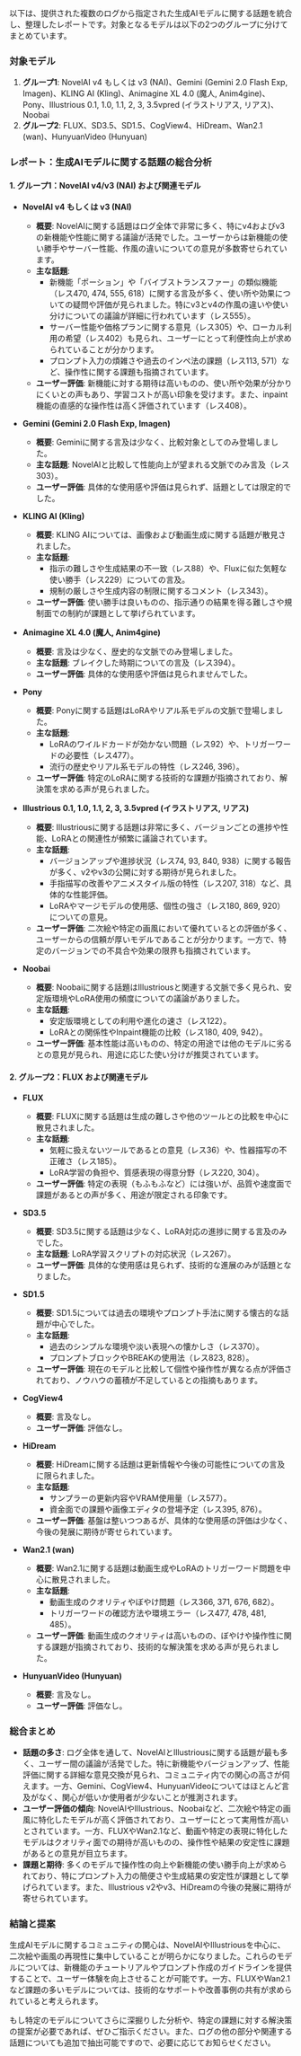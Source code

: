 以下は、提供された複数のログから指定された生成AIモデルに関する話題を統合し、整理したレポートです。対象となるモデルは以下の2つのグループに分けてまとめています。

### 対象モデル
1. **グループ1**: NovelAI v4 もしくは v3 (NAI)、Gemini (Gemini 2.0 Flash Exp, Imagen)、KLING AI (Kling)、Animagine XL 4.0 (魔人, Anim4gine)、Pony、Illustrious 0.1, 1.0, 1.1, 2, 3, 3.5vpred (イラストリアス, リアス)、Noobai
2. **グループ2**: FLUX、SD3.5、SD1.5、CogView4、HiDream、Wan2.1 (wan)、HunyuanVideo (Hunyuan)

### レポート：生成AIモデルに関する話題の総合分析

#### 1. グループ1：NovelAI v4/v3 (NAI) および関連モデル
- **NovelAI v4 もしくは v3 (NAI)**  
  - **概要**: NovelAIに関する話題はログ全体で非常に多く、特にv4およびv3の新機能や性能に関する議論が活発でした。ユーザーからは新機能の使い勝手やサーバー性能、作風の違いについての意見が多数寄せられています。
  - **主な話題**:
    - 新機能「ポーション」や「バイブストランスファー」の類似機能（レス470, 474, 555, 618）に関する言及が多く、使い所や効果についての疑問や評価が見られました。特にv3とv4の作風の違いや使い分けについての議論が詳細に行われています（レス555）。
    - サーバー性能や価格プランに関する意見（レス305）や、ローカル利用の希望（レス402）も見られ、ユーザーにとって利便性向上が求められていることが分かります。
    - プロンプト入力の煩雑さや過去のインペ法の課題（レス113, 571）など、操作性に関する課題も指摘されています。
  - **ユーザー評価**: 新機能に対する期待は高いものの、使い所や効果が分かりにくいとの声もあり、学習コストが高い印象を受けます。また、inpaint機能の直感的な操作性は高く評価されています（レス408）。

- **Gemini (Gemini 2.0 Flash Exp, Imagen)**  
  - **概要**: Geminiに関する言及は少なく、比較対象としてのみ登場しました。
  - **主な話題**: NovelAIと比較して性能向上が望まれる文脈でのみ言及（レス303）。
  - **ユーザー評価**: 具体的な使用感や評価は見られず、話題としては限定的でした。

- **KLING AI (Kling)**  
  - **概要**: KLING AIについては、画像および動画生成に関する話題が散見されました。
  - **主な話題**:
    - 指示の難しさや生成結果の不一致（レス88）や、Fluxに似た気軽な使い勝手（レス229）についての言及。
    - 規制の厳しさや生成内容の制限に関するコメント（レス343）。
  - **ユーザー評価**: 使い勝手は良いものの、指示通りの結果を得る難しさや規制面での制約が課題として挙げられています。

- **Animagine XL 4.0 (魔人, Anim4gine)**  
  - **概要**: 言及は少なく、歴史的な文脈でのみ登場しました。
  - **主な話題**: ブレイクした時期についての言及（レス394）。
  - **ユーザー評価**: 具体的な使用感や評価は見られませんでした。

- **Pony**  
  - **概要**: Ponyに関する話題はLoRAやリアル系モデルの文脈で登場しました。
  - **主な話題**:
    - LoRAのワイルドカードが効かない問題（レス92）や、トリガーワードの必要性（レス477）。
    - 流行の歴史やリアル系モデルの特性（レス246, 396）。
  - **ユーザー評価**: 特定のLoRAに関する技術的な課題が指摘されており、解決策を求める声が見られました。

- **Illustrious 0.1, 1.0, 1.1, 2, 3, 3.5vpred (イラストリアス, リアス)**  
  - **概要**: Illustriousに関する話題は非常に多く、バージョンごとの進捗や性能、LoRAとの関連性が頻繁に議論されています。
  - **主な話題**:
    - バージョンアップや進捗状況（レス74, 93, 840, 938）に関する報告が多く、v2やv3の公開に対する期待が見られました。
    - 手指描写の改善やアニメスタイル版の特性（レス207, 318）など、具体的な性能評価。
    - LoRAやマージモデルの使用感、個性の強さ（レス180, 869, 920）についての意見。
  - **ユーザー評価**: 二次絵や特定の画風において優れているとの評価が多く、ユーザーからの信頼が厚いモデルであることが分かります。一方で、特定のバージョンでの不具合や効果の限界も指摘されています。

- **Noobai**  
  - **概要**: Noobaiに関する話題はIllustriousと関連する文脈で多く見られ、安定版環境やLoRA使用の頻度についての議論がありました。
  - **主な話題**:
    - 安定版環境としての利用や進化の速さ（レス122）。
    - LoRAとの関係性やInpaint機能の比較（レス180, 409, 942）。
  - **ユーザー評価**: 基本性能は高いものの、特定の用途では他のモデルに劣るとの意見が見られ、用途に応じた使い分けが推奨されています。

#### 2. グループ2：FLUX および関連モデル
- **FLUX**  
  - **概要**: FLUXに関する話題は生成の難しさや他のツールとの比較を中心に散見されました。
  - **主な話題**:
    - 気軽に扱えないツールであるとの意見（レス36）や、性器描写の不正確さ（レス185）。
    - LoRA学習の負担や、質感表現の得意分野（レス220, 304）。
  - **ユーザー評価**: 特定の表現（もふもふなど）には強いが、品質や速度面で課題があるとの声が多く、用途が限定される印象です。

- **SD3.5**  
  - **概要**: SD3.5に関する話題は少なく、LoRA対応の進捗に関する言及のみでした。
  - **主な話題**: LoRA学習スクリプトの対応状況（レス267）。
  - **ユーザー評価**: 具体的な使用感は見られず、技術的な進展のみが話題となりました。

- **SD1.5**  
  - **概要**: SD1.5については過去の環境やプロンプト手法に関する懐古的な話題が中心でした。
  - **主な話題**:
    - 過去のシンプルな環境や淡い表現への懐かしさ（レス370）。
    - プロンプトブロックやBREAKの使用法（レス823, 828）。
  - **ユーザー評価**: 現在のモデルと比較して個性や操作性が異なる点が評価されており、ノウハウの蓄積が不足しているとの指摘もあります。

- **CogView4**  
  - **概要**: 言及なし。
  - **ユーザー評価**: 評価なし。

- **HiDream**  
  - **概要**: HiDreamに関する話題は更新情報や今後の可能性についての言及に限られました。
  - **主な話題**:
    - サンプラーの更新内容やVRAM使用量（レス577）。
    - 資金面での課題や画像エディタの登場予定（レス395, 876）。
  - **ユーザー評価**: 基盤は整いつつあるが、具体的な使用感の評価は少なく、今後の発展に期待が寄せられています。

- **Wan2.1 (wan)**  
  - **概要**: Wan2.1に関する話題は動画生成やLoRAのトリガーワード問題を中心に散見されました。
  - **主な話題**:
    - 動画生成のクオリティやぼやけ問題（レス366, 371, 676, 682）。
    - トリガーワードの確認方法や環境エラー（レス477, 478, 481, 485）。
  - **ユーザー評価**: 動画生成のクオリティは高いものの、ぼやけや操作性に関する課題が指摘されており、技術的な解決策を求める声が見られました。

- **HunyuanVideo (Hunyuan)**  
  - **概要**: 言及なし。
  - **ユーザー評価**: 評価なし。

### 総合まとめ
- **話題の多さ**: ログ全体を通して、NovelAIとIllustriousに関する話題が最も多く、ユーザー間の議論が活発でした。特に新機能やバージョンアップ、性能評価に関する詳細な意見交換が見られ、コミュニティ内での関心の高さが伺えます。一方、Gemini、CogView4、HunyuanVideoについてはほとんど言及がなく、関心が低いか使用者が少ないことが推測されます。
- **ユーザー評価の傾向**: NovelAIやIllustrious、Noobaiなど、二次絵や特定の画風に特化したモデルが高く評価されており、ユーザーにとって実用性が高いとされています。一方、FLUXやWan2.1など、動画や特定の表現に特化したモデルはクオリティ面での期待が高いものの、操作性や結果の安定性に課題があるとの意見が目立ちます。
- **課題と期待**: 多くのモデルで操作性の向上や新機能の使い勝手向上が求められており、特にプロンプト入力の簡便さや生成結果の安定性が課題として挙げられています。また、Illustrious v2やv3、HiDreamの今後の発展に期待が寄せられています。

### 結論と提案
生成AIモデルに関するコミュニティの関心は、NovelAIやIllustriousを中心に、二次絵や画風の再現性に集中していることが明らかになりました。これらのモデルについては、新機能のチュートリアルやプロンプト作成のガイドラインを提供することで、ユーザー体験を向上させることが可能です。一方、FLUXやWan2.1など課題の多いモデルについては、技術的なサポートや改善事例の共有が求められていると考えられます。

もし特定のモデルについてさらに深掘りした分析や、特定の課題に対する解決策の提案が必要であれば、ぜひご指示ください。また、ログの他の部分や関連する話題についても追加で抽出可能ですので、必要に応じてお知らせください。
